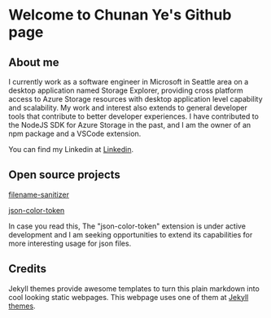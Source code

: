 # Welcome to Chunan Ye's Github page

## About me

I currently work as a software engineer in Microsoft in Seattle area on a desktop application named Storage Explorer, providing cross platform access to Azure Storage resources with desktop application level capability and scalability. My work and interest also extends to general developer tools that contribute to better developer experiences. I have contributed to the NodeJS SDK for Azure Storage in the past, and I am the owner of an npm package and a VSCode extension.

You can find my Linkedin at [Linkedin](https://www.linkedin.com/in/chunan-ye-33a688aa/).

## Open source projects

[filename-sanitizer](https://github.com/YECHUNAN/filename-sanitizer)

[json-color-token](https://github.com/YECHUNAN/json-color-token)

In case you read this, The "json-color-token" extension is under active development and I am seeking opportunities to extend its capabilities for more interesting usage for json files. 

## Credits
Jekyll themes provide awesome templates to turn this plain markdown into cool looking static webpages. This webpage uses one of them at [Jekyll themes](https://jekyllthemes.io/).
